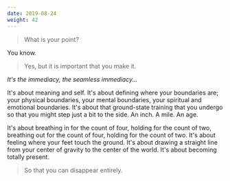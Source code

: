 ```yaml
---
date: 2019-08-24
weight: 42
---
```


> What is your point?

You know.

> Yes, but it is important that you make it.

*It's the immediacy, the seamless immediacy...*

It's about meaning and self. It's about defining where your boundaries are; your physical boundaries, your mental boundaries, your spiritual and emotional boundaries. It's about that ground-state training that you undergo so that you might step just a bit to the side. An inch. A mile. An age.

It's about breathing in for the count of four, holding for the count of two, breathing out for the count of four, holding for the count of two. It's about feeling where your feet touch the ground. It's about drawing a straight line from your center of gravity to the center of the world. It's about becoming totally present.

> So that you can disappear entirely.
